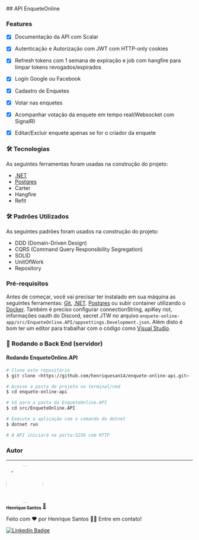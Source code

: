 ﻿﻿## API EnqueteOnline

### Features

- [x] Documentação da API com Scalar
- [x] Autenticação e Autorização com JWT com HTTP-only cookies
- [x] Refresh tokens com 1 semana de expiração e job com hangfire para limpar tokens revogados/expirados 
- [x] Login Google ou Facebook
- [x] Cadastro de Enquetes
- [x] Votar nas enquetes
- [x] Acompanhar votação da enquete em tempo real(Websocket com SignalR)
- [x] Editar/Excluir enquete apenas se for o criador da enquete 


### 🛠 Tecnologias

As seguintes ferramentas foram usadas na construção do projeto:
- [.NET](https://dotnet.microsoft.com/en-us/)
- [Postgres](https://www.postgresql.org/)
- Carter
- Hangfire
- Refit

### 🛠 Padrões Utilizados

As seguintes padrões foram usados na construção do projeto:
- DDD (Domain-Driven Design)
- CQRS (Command Query Responsibility Segregation)
- SOLID
- UnitOfWork
- Repository

### Pré-requisitos

Antes de começar, você vai precisar ter instalado em sua máquina as seguintes ferramentas:
[Git](https://git-scm.com), [.NET](https://dotnet.microsoft.com/en-us/).
[Postgres](https://www.postgresql.org/) ou subir container utilizando o [Docker](https://www.docker.com/).
Também é preciso configurar connectionString, apiKey riot, informações oauth do Discord, secret JTW no arquivo `enquete-online-app/src/EnqueteOnline.API/appsettings.Development.json`.
Além disto é bom ter um editor para trabalhar com o código como [Visual Studio](https://visualstudio.microsoft.com/pt-br/downloads/).


### 🎲 Rodando o Back End (servidor)

#### Rodando EnqueteOnline.API

```bash
# Clone este repositório
$ git clone <https://github.com/henriquesan14/enquete-online-api.git>

# Acesse a pasta do projeto no terminal/cmd
$ cd enquete-online-api

# Vá para a pasta da EnqueteOnline.API
$ cd src/EnqueteOnline.API

# Execute a aplicação com o comando do dotnet
$ dotnet run

# A API iniciará na porta:5258 com HTTP
```

### Autor
---

<a href="https://www.linkedin.com/in/henrique-san/">
 <img style="border-radius: 50%;" src="https://avatars.githubusercontent.com/u/33522361?v=4" width="100px;" alt=""/>
 <br />
 <sub><b>Henrique Santos</b></sub></a> <a href="https://www.linkedin.com/in/henrique-san/">🚀</a>


Feito com ❤️ por Henrique Santos 👋🏽 Entre em contato!

[![Linkedin Badge](https://img.shields.io/badge/-Henrique-blue?style=flat-square&logo=Linkedin&logoColor=white&link=https://www.linkedin.com/in/henrique-san/)](https://www.linkedin.com/in/henrique-san/) 
